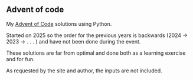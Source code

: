 ## Advent of code

My <a href="https://adventofcode.com/">Advent of Code</a> solutions using Python.

Started on 2025 so the order for the previous years is backwards (2024 -> 2023 -> . . . ) and have not been done during the event.

These solutions are far from optimal and done both as a learning exercise and for fun.

As requested by the site and author, the inputs are not included.
